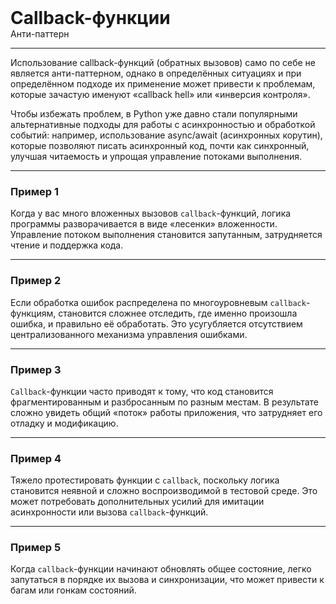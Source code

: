 
<div class="sticky-header">
  <div>
    <h1 style="margin: 0;">Callback-функции</h1>
    <p style="margin: 0;">Анти-паттерн</p>
  </div>
</div>

***

Использование callback-функций (обратных вызовов) само по себе не является анти-паттерном, однако в определённых ситуациях и при определённом подходе их применение может привести к проблемам, которые зачастую именуют «callback hell» или «инверсия контроля».

Чтобы избежать проблем, в Python уже давно стали популярными альтернативные подходы для работы с асинхронностью и обработкой событий: например, использование async/await (асинхронных корутин), которые позволяют писать асинхронный код, почти как синхронный, улучшая читаемость и упрощая управление потоками выполнения.

***

### Пример 1

Когда у вас много вложенных вызовов `callback`-функций, логика программы разворачивается в виде «лесенки» вложенности. Управление потоком выполнения становится запутанным, затрудняется чтение и поддержка кода.

***

### Пример 2

Если обработка ошибок распределена по многоуровневым `callback`-функциям, становится сложнее отследить, где именно произошла ошибка, и правильно её обработать. Это усугубляется отсутствием централизованного механизма управления ошибками.

***

### Пример 3

`Callback`-функции часто приводят к тому, что код становится фрагментированным и разбросанным по разным местам. В результате сложно увидеть общий «поток» работы приложения, что затрудняет его отладку и модификацию.

***

### Пример 4

Тяжело протестировать функции с `callback`, поскольку логика становится неявной и сложно воспроизводимой в тестовой среде. Это может потребовать дополнительных усилий для имитации асинхронности или вызова `callback`-функций.

***

### Пример 5

Когда `callback`-функции начинают обновлять общее состояние, легко запутаться в порядке их вызова и синхронизации, что может привести к багам или гонкам состояний.


